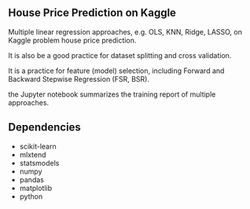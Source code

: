 ## House Price Prediction on Kaggle

Multiple linear regression approaches, e.g. OLS, KNN, Ridge, LASSO, on Kaggle problem house price prediction.

It is also be a good practice for dataset splitting and cross validation.

It is a practice for feature (model) selection, including Forward and Backward Stepwise Regression (FSR, BSR).

the Jupyter notebook summarizes the training report of multiple approaches.

## Dependencies
* scikit-learn
* mlxtend
* statsmodels
* numpy
* pandas
* matplotlib
* python 
